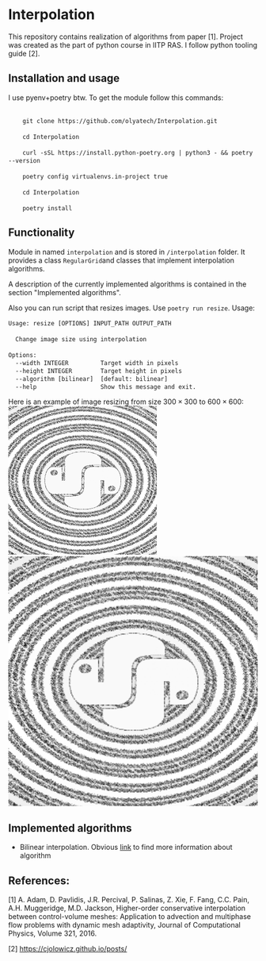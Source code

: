 # Interpolation

This repository contains realization of algorithms from paper [1]. Project was created as the part of python course in IITP RAS. I follow python tooling guide [2].

## Installation and usage

I use pyenv+poetry btw. To get the module follow this commands:
```shell

    git clone https://github.com/olyatech/Interpolation.git

    cd Interpolation

    curl -sSL https://install.python-poetry.org | python3 - && poetry --version

    poetry config virtualenvs.in-project true

    cd Interpolation

    poetry install

```

## Functionality

Module in named `interpolation` and is stored in `/interpolation` folder. It provides a class `RegularGrid`and classes that implement interpolation algorithms. 

A description of the currently implemented algorithms is contained in the section "Implemented algorithms".

Also you can run script that resizes images. Use `poetry run resize`. Usage:
```
Usage: resize [OPTIONS] INPUT_PATH OUTPUT_PATH

  Change image size using interpolation

Options:
  --width INTEGER         Target width in pixels
  --height INTEGER        Target height in pixels
  --algorithm [bilinear]  [default: bilinear]
  --help                  Show this message and exit.
```
Here is an example of image resizing from size $300 \times 300$ to $600 \times 600$:
![before resize](images/python-logo.png)
![after resize](images/python-logo-resized.png)

## Implemented algorithms

- Bilinear interpolation. Obvious [link](https://en.wikipedia.org/wiki/Bilinear_interpolation) to find more information about algorithm


## References:

[1] A. Adam, D. Pavlidis, J.R. Percival, P. Salinas, Z. Xie, F. Fang, C.C. Pain, A.H. Muggeridge, M.D. Jackson,
Higher-order conservative interpolation between control-volume meshes: Application to advection and multiphase flow problems with dynamic mesh adaptivity,
Journal of Computational Physics,
Volume 321,
2016.

[2] https://cjolowicz.github.io/posts/